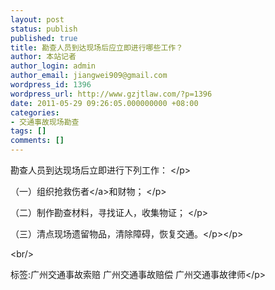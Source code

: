 ```yaml
---
layout: post
status: publish
published: true
title: 勘查人员到达现场后应立即进行哪些工作？
author: 本站记者
author_login: admin
author_email: jiangwei909@gmail.com
wordpress_id: 1396
wordpress_url: http://www.gzjtlaw.com/?p=1396
date: 2011-05-29 09:26:05.000000000 +08:00
categories:
- 交通事故现场勘查
tags: []
comments: []
---
```

<p><p>勘查人员到达现场后立即进行下列工作： <&#47;p><p>（一）组织<a>抢救伤者<&#47;a>和财物； <&#47;p><p>（二）制作勘查材料，寻找证人，收集物证； <&#47;p><p>（三）清点现场遗留物品，清除障碍，恢复交通。<&#47;p><&#47;p><br&#47;><p>标签:广州交通事故索赔 广州交通事故赔偿 广州交通事故律师<&#47;p>
